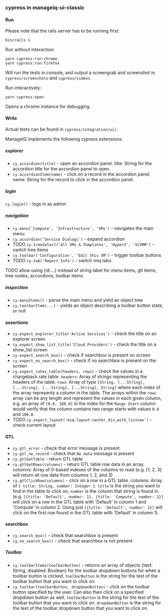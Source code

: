 ### cypress in manageiq-ui-classic

#### Run

Please note that the rails server has to be running first:

    bin/rails s


Run without interaction:

    yarn cypress:run:chrome
    yarn cypress:run:firefox

Will run the tests in console, and output a screengrab and screenshot in `cypress/screenshots` and `cypress/videos`.

Run interactively:

    yarn cypress:open

Opens a chrome instance for debugging.


#### Write

Actual tests can be found in `cypress/integration/ui/`.

ManageIQ implements the following cypress extensions:

##### explorer

* `cy.accordion(title)` - open an accordion panel. title: String for the accordion title for the accordion panel to open.
* `cy.accordionItem(name)` - click on a record in the accordion panel. name: String for the record to click in the accordion panel.

##### login

`cy.login()` - logs in as admin

##### navigation

* `cy.menu('Compute', 'Infrastructure', 'VMs')` - navigates the main menu
* `cy.accordion('Service Dialogs')` - expand accordion
* TODO `cy.treeSelect('All VMs & Templates', 'HyperV', 'SCVMM')` - switch tree items
* `cy.toolbar('Configuration', 'Edit this VM')` - trigger toolbar buttons
* TODO `cy.tab('Report Info')` - switch miq tabs

TODO allow using {id:...} instead of string label for menu items, gtl items, tree nodes, accordions, toolbar items

##### inspection

* `cy.menuItems()` - parse the main menu and yield an object tree
* `cy.toolbarItem(...)` - yields an object describing a toolbar button state, or null

#### assertions

* `cy.expect_explorer_title('Active Services')` - check the title on an explorer screen
* `cy.expect_show_list_title('Cloud Providers')` - check the title on a show\_list screen
* `cy.expect_search_box()` - check if searchbox is present on screen
* `cy.expect_no_search_box()` - check if no searchbox is present on the screen
* `cy.expect_rates_table(headers, rows)` - check the values in a chargeback rate table. `headers`: Array of strings representing the headers of the table. `rows`: Array of type `[String, [...String], [...String], [...String], [...String], String]` where each index of the array represents a column in the table. The arrays within the `rows` array can be any length and represent the values in each given column, e.g. an array of `[0.0, 100.0]` in the index for the `Range Start` column would verify that the column contains two range starts with values `0.0` and `100.0`.
* TODO `cy.expect_layout('miq-layout-center_div_with_listnav')` - check current layout

#### GTL

* `cy.gtl_error` - check that error message is present
* `cy.gtl_no_record` - check that `No data` message is present
* `cy.gtlGetTable` - return GTL table
* `cy.gtlGetRows(columns)` - return GTL table row data in an array. columns: Array of 0-based indexes of the columns to read (e.g. [1, 2, 3] will return all row data from columns 1, 2, and 3)
* `cy.gtlClickRow(columns)` - click on a row in a GTL table. columns: Array of `{ title: String, number: Integer }`. `title` is the string you want to find in the table to click on, `number` is the column that string is found in. (e.g. `[{title: 'Default', number: 1}, {title: 'Compute', number: 2}]` will click on a row in the GTL table with 'Default' in column 1 and 'Compute' in column 2. Using just `[{title: 'Default', number: 1}]` will click on the first row found in the GTL table with 'Default' in column 1).

#### searchbox

* `cy.search_box()` - check that searchbox is present 
* `cy.no_search_box()` - check that searchbox is not present

##### Toolbar

* `cy.toolbarItems(toolbarButton)` - returns an array of objects {text: String, disabled: Boolean} for the toolbar dropdown buttons for when a toolbar button is clicked. `toolbarButton` is the string for the text of the toolbar button that you want to click on.
* `cy.toolbar(toolbarButton, dropdownButton)` - click on the toolbar button specified by the user. Can also then click on a specified dropdown button as well. `toolbarButton` is the string for the text of the toolbar button that you want to click on. `dropdownButton` is the string for the text of the toolbar dropdown button that you want to click on. 
  